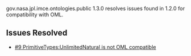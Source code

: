 gov.nasa.jpl.imce.ontologies.public 1.3.0 resolves issues found in 1.2.0 for compatibility with OML.

## Issues Resolved

- [#9 PrimitiveTypes:UnlimitedNatural is not OML compatible](https://github.com/JPL-IMCE/gov.nasa.jpl.imce.ontologies.public/issues/9)


